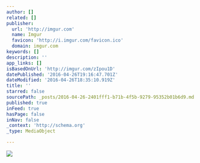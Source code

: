 ```yaml
---
author: []
related: []
publisher:
  url: 'http://imgur.com'
  name: Imgur
  favicon: 'http://i.imgur.com/favicon.ico'
  domain: imgur.com
keywords: []
description: ''
app_links: []
isBasedOnUrl: 'http://imgur.com/zIpou1D'
datePublished: '2016-04-26T19:16:47.701Z'
dateModified: '2016-04-26T18:35:10.919Z'
title: ''
starred: false
sourcePath: _posts/2016-04-26-2401fff1-b71b-4f5b-9279-95352b01b6d9.md
published: true
inFeed: true
hasPage: false
inNav: false
_context: 'http://schema.org'
_type: MediaObject

---
```

<article style=""><img src="http://imgur.com/zIpou1D.png" /></article>